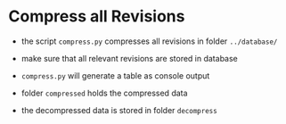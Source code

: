 # Compress all Revisions

- the script `compress.py` compresses all revisions in folder `../database/`
- make sure that all relevant revisions are stored in database
- `compress.py` will generate a table as console output

- folder `compressed` holds the compressed data
- the decompressed data is stored in folder `decompress`
